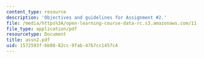 ```yaml
---
content_type: resource
description: 'Objectives and guidelines for Assignment #2.'
file: /media/https%3A/open-learning-course-data-rc.s3.amazonaws.com/11-945-springfield-studio-spring-2004/1572593fbb0882cc9fab47b7cc1457c4_assn2.pdf
file_type: application/pdf
resourcetype: Document
title: assn2.pdf
uid: 1572593f-bb08-82cc-9fab-47b7cc1457c4
---
```

